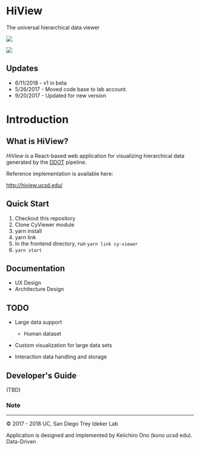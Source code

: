 # HiView
The universal hierarchical data viewer

![](https://raw.githubusercontent.com/idekerlab/hiview/master/docs/images/hiview-top1.png)

![](https://raw.githubusercontent.com/idekerlab/hiview/master/docs/images/hiview-top2.png)

## Updates
* 6/11/2018 - v1 in beta
* 5/26/2017 - Moved code base to lab account.
* 9/20/2017 - Updated for new version

# Introduction

## What is HiView?
_HiView_ is a React-based web application for visualizing hierarchical data generated by the [DDOT](http://ddot.readthedocs.io/en/latest/) pipeline.

Reference implementation is available here:

http://hiview.ucsd.edu/



## Quick Start

1. Checkout this repository
1. Clone CyViewer module
1. yarn install
1. yarn link
1. In the frontend directory, run ```yarn link cy-viewer```
1. ```yarn start```


## Documentation

* UX Design
* Architecture Design


## TODO

* Large data support
    * Human dataset

* Custom visualization for large data sets

* Interaction data handling and storage





## Developer's Guide
(TBD)

### Note


----
&copy; 2017 - 2018 UC, San Diego Trey Ideker Lab

Application is designed and implemented by Keiichiro Ono (kono ucsd edu).  Data-Driven 